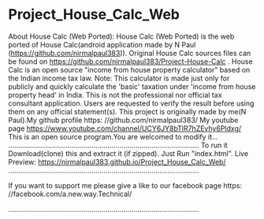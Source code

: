 # Project_House_Calc_Web

About House Calc (Web Ported): House Calc (Web Ported) is the web ported of House Calc(android application made by N Paul (https://github.com/nirmalpaul383)). Original House Calc sources files can be found on https://github.com/nirmalpaul383/Project-House-Calc . House Calc is an open source "income from house property calculator" based on the Indian income tax law. Note: This calculator is made just only for publicly and quickly calculate the 'basic' taxation under 'income from house property head' in India. This is not the professional nor official tax consultant application. Users are requested to verify the result before using them on any official statement(s).
This project is originally made by me(N Paul).My github profile https: //github.com/nirmalpaul383/ My youtube page https://www.youtube.com/channel/UCY6JY8bTlR7hZEvhy6Pldxg/
This is an open source program.You are welcomed to modify it...
................................................................................................
To run it Download(clone) this and extract it (if zipped). Just Run "index.html". Live Preview: https://nirmalpaul383.github.io/Project_House_Calc_Web/
................................................................................................

If you want to support me please give a like to our facebook page https: //facebook.com/a.new.way.Technical/

................................................................................................
